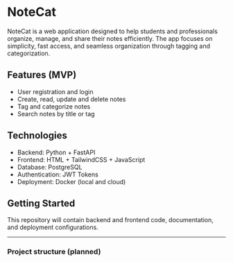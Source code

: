 # NoteCat

NoteCat is a web application designed to help students and professionals organize, manage, and share their notes efficiently.
The app focuses on simplicity, fast access, and seamless organization through tagging and categorization.

## Features (MVP)

- User registration and login
- Create, read, update and delete notes
- Tag and categorize notes
- Search notes by title or tag

## Technologies

- Backend: Python + FastAPI
- Frontend: HTML + TailwindCSS + JavaScript
- Database: PostgreSQL
- Authentication: JWT Tokens
- Deployment: Docker (local and cloud)

## Getting Started

This repository will contain backend and frontend code, documentation, and deployment configurations.

---

### Project structure (planned)
